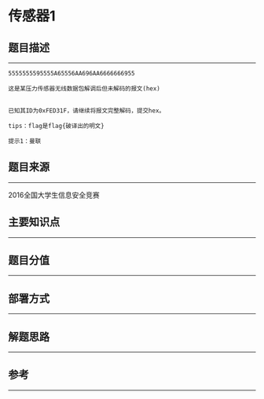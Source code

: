 # 传感器1

## 题目描述
---
```
5555555595555A65556AA696AA6666666955

这是某压力传感器无线数据包解调后但未解码的报文(hex)


已知其ID为0xFED31F，请继续将报文完整解码，提交hex。

tips：flag是flag{破译出的明文}

提示1：曼联
```

## 题目来源
---
2016全国大学生信息安全竞赛

## 主要知识点
---


## 题目分值
---


## 部署方式
---


## 解题思路
---


## 参考
---
